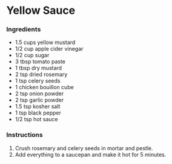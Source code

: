# Yellow Sauce

### Ingredients
* 1.5 cups yellow mustard
* 1/2 cup apple cider vinegar
* 1/2 cup sugar
* 3 tbsp tomato paste
* 1 tbsp dry mustard
* 2 tsp dried rosemary
* 1 tsp celery seeds
* 1 chicken bouillon cube
* 2 tsp onion powder
* 2 tsp garlic powder
* 1.5 tsp kosher salt
* 1 tsp black pepper
* 1/2 tsp hot sauce

### Instructions
1. Crush rosemary and celery seeds in mortar and pestle.
2. Add everything to a saucepan and make it hot for 5 minutes.